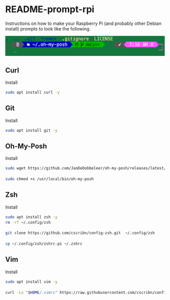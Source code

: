 # README-prompt-rpi

Instructions on how to make your Raspberry Pi (and probably other Debian install) prompts to look like the following.

![prompt](./images/prompt.png)

## Curl

Install

```bash
sudo apt install curl -y
```

## Git

Install

```bash
sudo apt install git -y
```

## Oh-My-Posh

Install

```bash
sudo wget https://github.com/JanDeDobbeleer/oh-my-posh/releases/latest/download/posh-linux-arm -O /usr/local/bin/oh-my-posh

sudo chmod +x /usr/local/bin/oh-my-posh
```

## Zsh

Install

```bash
sudo apt install zsh -y
rm -rf ~/.config/zsh

git clone https://github.com/cscribn/config-zsh.git  ~/.config/zsh

cp ~/.config/zsh/zshrc-pi ~/.zshrc
```

## Vim

Install

```bash
sudo apt install vim -y

curl -Lo "$HOME/.vimrc" https://raw.githubusercontent.com/cscribn/config-misc/main/vim/vimrc
```
